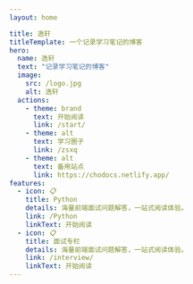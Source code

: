 ```yaml
---
layout: home

title: 逸轩
titleTemplate: 一个记录学习笔记的博客
hero:
  name: 逸轩
  text: "记录学习笔记的博客"
  image:
    src: /logo.jpg
    alt: 逸轩
  actions:
    - theme: brand
      text: 开始阅读
      link: /start/
    - theme: alt
      text: 学习圈子
      link: /zsxq
    - theme: alt
      text: 备用站点
      link: https://chodocs.netlify.app/
features:
  - icon: 📋
    title: Python
    details: 海量前端面试问题解答，一站式阅读体验。
    link: /Python
    linkText: 开始阅读
  - icon: 📋
    title: 面试专栏
    details: 海量前端面试问题解答，一站式阅读体验。
    link: /interview/
    linkText: 开始阅读
---
```


